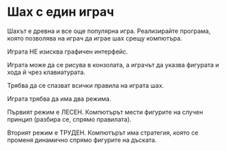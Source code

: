 # Шах с един играч
Шахът е древна и все още популярна игра. Реализирайте програма, която позволява на играч да играе шах срещу компютъра.

Играта НЕ изисква графичен интерфейс.

Играта може да се рисува в конзолата, а играчът да указва фигурата и хода й чрез клавиатурата.

Трябва да се спазват всички правила на играта шах.

Играта трябва да има два режима.

Първият режим е ЛЕСЕН. Компютърът мести фигурите на случен принцип (разбира се, спрямо правилата).

Вторият режим е ТРУДЕН. Компютърът има стратегия, която се променя динамично спрямо фигурите на дъската.

